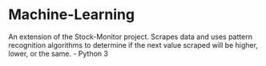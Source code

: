 # Machine-Learning
An extension of the Stock-Monitor project. Scrapes data and uses pattern recognition algorithms to determine if the next value scraped will be higher, lower, or the same. - Python 3
